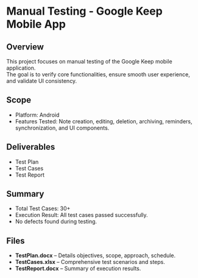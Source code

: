 # Manual Testing - Google Keep Mobile App

## Overview
This project focuses on manual testing of the Google Keep mobile application.  
The goal is to verify core functionalities, ensure smooth user experience, and validate UI consistency.

## Scope
- Platform: Android
- Features Tested: Note creation, editing, deletion, archiving, reminders, synchronization, and UI components.

## Deliverables
- Test Plan
- Test Cases
- Test Report

## Summary
- Total Test Cases: 30+
- Execution Result: All test cases passed successfully.
- No defects found during testing.

## Files
- **TestPlan.docx** – Details objectives, scope, approach, schedule.
- **TestCases.xlsx** – Comprehensive test scenarios and steps.
- **TestReport.docx** – Summary of execution results.